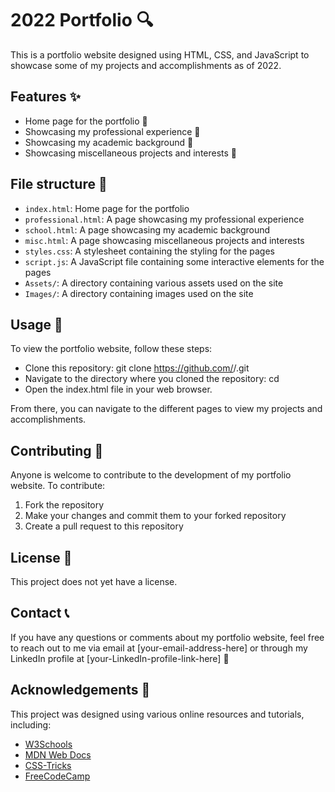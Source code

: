 # 2022 Portfolio 🔍

This is a portfolio website designed using HTML, CSS, and JavaScript to showcase some of my projects and accomplishments as of 2022.

## Features ✨

- Home page for the portfolio 🚀
- Showcasing my professional experience 🌟
- Showcasing my academic background 🎉
- Showcasing miscellaneous projects and interests 🌟

## File structure 📂

- `index.html`: Home page for the portfolio
- `professional.html`: A page showcasing my professional experience
- `school.html`: A page showcasing my academic background
- `misc.html`: A page showcasing miscellaneous projects and interests
- `styles.css`: A stylesheet containing the styling for the pages
- `script.js`: A JavaScript file containing some interactive elements for the pages
- `Assets/`: A directory containing various assets used on the site
- `Images/`: A directory containing images used on the site

## Usage 🚀

To view the portfolio website, follow these steps:

- Clone this repository: git clone https://github.com/<your-username>/<your-repository>.git
- Navigate to the directory where you cloned the repository: cd <your-repository>
- Open the index.html file in your web browser.

From there, you can navigate to the different pages to view my projects and accomplishments.

## Contributing 🤝

Anyone is welcome to contribute to the development of my portfolio website. To contribute:

1. Fork the repository
2. Make your changes and commit them to your forked repository
3. Create a pull request to this repository

## License 📝

This project does not yet have a license.

## Contact 📞

If you have any questions or comments about my portfolio website, feel free to reach out to me via email at [your-email-address-here] or through my LinkedIn profile at [your-LinkedIn-profile-link-here] 📧

## Acknowledgements 🙏

This project was designed using various online resources and tutorials, including:

- [W3Schools](https://www.w3schools.com/)
- [MDN Web Docs](https://developer.mozilla.org/)
- [CSS-Tricks](https://css-tricks.com/)
- [FreeCodeCamp](https://www.freecodecamp.org/)

